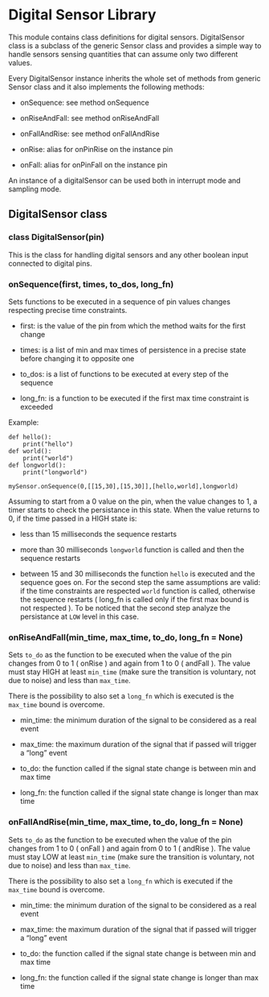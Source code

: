 <!-- _digitalSensor -->
<!-- module: digitalSensor -->
# Digital Sensor Library

This module contains class definitions for digital sensors. DigitalSensor class is a subclass of the generic Sensor class and provides a simple way to handle sensors sensing quantities that can assume only two different values.

Every DigitalSensor instance inherits the whole set of methods from generic Sensor class and it also implements the following methods:


* onSequence: see method onSequence


* onRiseAndFall: see method onRiseAndFall


* onFallAndRise: see method onFallAndRise


* onRise: alias for onPinRise on the instance pin


* onFall: alias for onPinFall on the instance pin

An instance of a digitalSensor can be used both in interrupt mode and sampling mode.

## DigitalSensor class


### class DigitalSensor(pin)
This is the class for handling digital sensors and any other boolean input connected to digital pins.


### onSequence(first, times, to_dos, long_fn)
Sets functions to be executed in a sequence of pin values changes respecting precise time constraints.


* first: is the value of the pin from which the method waits for the first change


* times: is a list of min and max times of persistence in a precise state before changing it to opposite one


* to_dos: is a list of functions to be executed at every step of the sequence


* long_fn: is a function to be executed if the first max time constraint is exceeded

Example:

```
def hello():
    print("hello")
def world():
    print("world")
def longworld():
    print("longworld")

mySensor.onSequence(0,[[15,30],[15,30]],[hello,world],longworld)
```

Assuming to start from a 0 value on the pin, when the value changes to 1, a timer starts to check the
persistance in this state. When the value returns to 0, if the time passed in a HIGH state is:


* less than 15 milliseconds the sequence restarts


* more than 30 milliseconds ```longworld``` function is called and then the sequence restarts


* between 15 and 30 milliseconds the function ```hello``` is executed and the sequence goes on.
For the second step the same assumptions are valid: if the time constraints are respected
```world``` function is called, otherwise the sequence restarts ( long_fn is called only if the
first max bound is not respected ). To be noticed that the second step analyze the persistance
at ```LOW``` level in this case.


### onRiseAndFall(min_time, max_time, to_do, long_fn = None)
Sets ```to_do``` as the function to be executed when the value of the pin changes from 0 to 1 ( onRise ) and again from 1 to 0 ( andFall ).
The value must stay HIGH at least ```min_time``` (make sure the transition is voluntary, not due to noise) and less than ```max_time```.

There is the possibility to also set a ```long_fn``` which is executed is the ```max_time``` bound is overcome.


* min_time: the minimum duration of the signal to be considered as a real event


* max_time: the maximum duration of the signal that if passed will trigger a “long” event


* to_do: the function called if the signal state change is between min and max time


* long_fn: the function called if the signal state change is longer than max time


### onFallAndRise(min_time, max_time, to_do, long_fn = None)
Sets ```to_do``` as the function to be executed when the value of the pin changes from 1 to 0 ( onFall ) and again from 0 to 1 ( andRise ).
The value must stay LOW at least ```min_time``` (make sure the transition is voluntary, not due to noise) and less than ```max_time```.

There is the possibility to also set a ```long_fn``` which is executed if the ```max_time``` bound is overcome.


* min_time: the minimum duration of the signal to be considered as a real event


* max_time: the maximum duration of the signal that if passed will trigger a “long” event


* to_do: the function called if the signal state change is between min and max time


* long_fn: the function called if the signal state change is longer than max time
